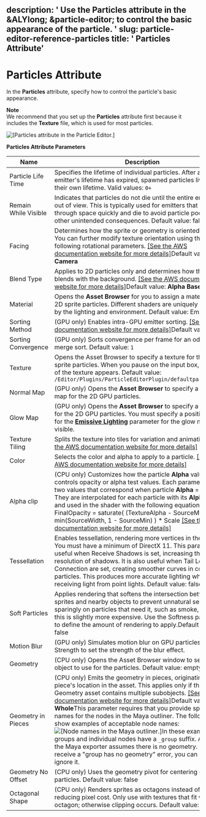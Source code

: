 description: ' Use the Particles attribute in the &ALYlong; &particle-editor; to control
  the basic appearance of the particle. '
slug: particle-editor-reference-particles
title: ' Particles Attribute'
---
# Particles Attribute<a name="particle-editor-reference-particles"></a>

In the **Particles** attribute, specify how to control the particle's basic appearance\. 

**Note**  
We recommend that you set up the **Particles** attribute first because it includes the **Texture** file, which is used for most particles\.

![\[Particles attribute in the Particle Editor.\]](/images/particles/particle-editor-particles.png)


**Particles Attribute Parameters**  

| Name | Description | 
| --- | --- | 
| Particle Life Time | Specifies the lifetime of individual particles\. After an emitter's lifetime has expired, spawned particles live out their own lifetime\. Valid values: `0+` | 
| Remain While Visible | Indicates that particles do not die until the entire emitter is out of view\. This is typically used for emitters that move through space quickly and die to avoid particle pooling and other unintended consequences\. Default value: false | 
| Facing | Determines how the sprite or geometry is oriented in space\. You can further modify texture orientation using the following rotational parameters\. [\[See the AWS documentation website for more details\]](http://docs.aws.amazon.com/lumberyard/latest/userguide/particle-editor-reference-particles.html)Default value: **Camera** | 
| Blend Type | Applies to 2D particles only and determines how the sprite blends with the background\. [\[See the AWS documentation website for more details\]](http://docs.aws.amazon.com/lumberyard/latest/userguide/particle-editor-reference-particles.html)Default value: **Alpha Based** | 
| Material |  Opens the **Asset Browser** for you to assign a material for the 2D sprite particles\. Different shaders are uniquely affected by the lighting and environment\.  Default value: Empty  | 
| Sorting Method | \(GPU only\) Enables intra\-GPU emitter sorting\. [\[See the AWS documentation website for more details\]](http://docs.aws.amazon.com/lumberyard/latest/userguide/particle-editor-reference-particles.html)Default value: None | 
| Sorting Convergence | \(GPU only\) Sorts convergence per frame for an odd to even merge sort\. Default value: `1` | 
| Texture | Opens the Asset Browser to specify a texture for the 2D sprite particles\. When you pause on the input box, a preview of the texture appears\. Default value: `/Editor/Plugins/ParticleEditorPlugin/defaultparticle.dds` | 
| Normal Map |  \(GPU only\) Opens the **Asset Browser** to specify a normal map for the 2D GPU particles\.  | 
| Glow Map |  \(GPU only\) Opens the **Asset Browser** to specify a glow map for the 2D GPU particles\.   You must specify a positive value for the **[Emissive Lighting](particle-editor-reference-lighting.md#emissive-lighting-parameter)** parameter for the glow map to be visible\.   | 
| Texture Tiling | Splits the texture into tiles for variation and animation\. [\[See the AWS documentation website for more details\]](http://docs.aws.amazon.com/lumberyard/latest/userguide/particle-editor-reference-particles.html) | 
| Color |  Selects the color and alpha to apply to a particle\.  [\[See the AWS documentation website for more details\]](http://docs.aws.amazon.com/lumberyard/latest/userguide/particle-editor-reference-particles.html)  | 
| Alpha clip |  \(CPU only\) Customizes how the particle **Alpha** value controls opacity or alpha test values\. Each parameter has two values that correspond when particle **Alpha** = `0` and `1`\. They are interpolated for each particle with its **Alpha** value and used in the shader with the following equation:  FinalOpacity = saturate\( \(TextureAlpha \- SourceMin\) / min\(SourceWidth, 1 \- SourceMin\) \) \* Scale  [\[See the AWS documentation website for more details\]](http://docs.aws.amazon.com/lumberyard/latest/userguide/particle-editor-reference-particles.html)  | 
| Tessellation | Enables tessellation, rendering more vertices in the sprite\. You must have a minimum of DirectX 11\. This parameter is useful when Receive Shadows is set, increasing the resolution of shadows\. It is also useful when Tail Length or Connection are set, creating smoother curves in connected particles\. This produces more accurate lighting when receiving light from point lights\. Default value: false | 
| Soft Particles | Applies rendering that softens the intersection between sprites and nearby objects to prevent unnatural seams\. Use sparingly on particles that need it, such as smoke, because this is slightly more expensive\. Use the Softness parameter to define the amount of rendering to apply\.Default value: false | 
| Motion Blur | \(GPU only\) Simulates motion blur on GPU particles\. Use Blur Strength to set the strength of the blur effect\. | 
| Geometry | \(CPU only\) Opens the Asset Browser window to select a 3D object to use for the particles\. Default value: empty | 
| Geometry in Pieces | \(CPU only\) Emits the geometry in pieces, originating at each piece's location in the asset\. This applies only if the Geometry asset contains multiple subobjects\. [\[See the AWS documentation website for more details\]](http://docs.aws.amazon.com/lumberyard/latest/userguide/particle-editor-reference-particles.html)Default value: **Whole**This parameter requires that you provide specific names for the nodes in the Maya outliner\. The following show examples of acceptable node names:![\[Node names in the Maya outliner.\]](http://docs.aws.amazon.com/lumberyard/latest/userguide/images/particles/geometry_in_pieces_01.png)In these examples, the groups and individual nodes have a `_group` suffix\. As a result, the Maya exporter assumes there is no geometry\. If you receive a "group has no geometry" error, you can safely ignore it\. | 
| Geometry No Offset | \(CPU only\) Uses the geometry pivot for centering geometry particles\. Default value: false | 
| Octagonal Shape | \(CPU only\) Renders sprites as octagons instead of quads, reducing pixel cost\. Only use with textures that fit within an octagon; otherwise clipping occurs\. Default value: false | 